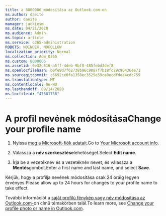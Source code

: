 ```yaml
---
title: a 8000006 módosítása az Outlook.com-on
ms.author: daeite
author: daeite
manager: jackiesm
ms.date: 04/21/2020
ms.audience: Admin
ms.topic: article
ms.service: o365-administration
ROBOTS: NOINDEX, NOFOLLOW
localization_priority: Normal
ms.collection: Adm_O365
ms.custom: 8000006
ms.assetid: 0e32c516-a5ff-4deb-9bf8-485febd3def8
ms.openlocfilehash: b0fe9d7f62738b96c9887f7b18fc29c90436ee71
ms.sourcegitcommit: c6692ce0fa1358ec3529e59ca0ecdfdea4cdc759
ms.translationtype: MT
ms.contentlocale: hu-HU
ms.lasthandoff: 09/14/2020
ms.locfileid: "47681738"
---
```

# <a name="change-your-profile-name"></a><span data-ttu-id="15c15-102">A profil nevének módosítása</span><span class="sxs-lookup"><span data-stu-id="15c15-102">Change your profile name</span></span>

1. <span data-ttu-id="15c15-103">Nyissa [meg a Microsoft-fiók adatait](https://go.microsoft.com/fwlink/p/?linkid=860841).</span><span class="sxs-lookup"><span data-stu-id="15c15-103">Go to [Your Microsoft account info](https://go.microsoft.com/fwlink/p/?linkid=860841).</span></span>
    
2. <span data-ttu-id="15c15-104">Válassza a **név szerkesztése**lehetőséget.</span><span class="sxs-lookup"><span data-stu-id="15c15-104">Select **Edit name**.</span></span> 
    
3. <span data-ttu-id="15c15-105">Írja be a vezetéknév és a vezetéknév nevet, és válassza a **Mentés**gombot.</span><span class="sxs-lookup"><span data-stu-id="15c15-105">Enter a first name and last name, and select **Save**.</span></span> 
    
<span data-ttu-id="15c15-106">Kérjük, hogy a profilja nevének módosítása csak 24 óráig legyen érvényes.</span><span class="sxs-lookup"><span data-stu-id="15c15-106">Please allow up to 24 hours for changes to your profile name to take effect.</span></span>
  
<span data-ttu-id="15c15-107">További információt a [saját profilú fénykép vagy név módosítása az Outlook.com-](https://go.microsoft.com/fwlink/?linkid=873110)on című témakörben talál.</span><span class="sxs-lookup"><span data-stu-id="15c15-107">To learn more, see [Change your profile photo or name in Outlook.com](https://go.microsoft.com/fwlink/?linkid=873110).</span></span>
  

